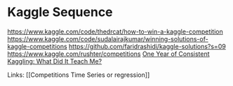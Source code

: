 
# Kaggle Sequence


https://www.kaggle.com/code/thedrcat/how-to-win-a-kaggle-competition
https://www.kaggle.com/code/sudalairajkumar/winning-solutions-of-kaggle-competitions
https://github.com/faridrashidi/kaggle-solutions?s=09
https://www.kaggle.com/rushter/competitions
[One Year of Consistent Kaggling: What Did It Teach Me?](https://towardsdatascience.com/1-year-of-continuous-kaggling-what-did-it-taught-me-d267c222cfa3)


Links:
[[Competitions Time Series or regression]]